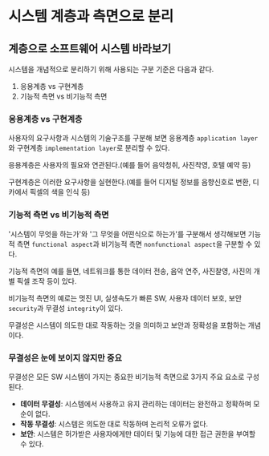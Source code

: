 # 시스템 계층과 측면으로 분리

## 계층으로 소프트웨어 시스템 바라보기

시스템을 개념적으로 분리하기 위해 사용되는 구분 기준은 다음과 같다.

1. 응용계층 vs 구현계층
2. 기능적 측면 vs 비기능적 측면

### 응용계층 vs 구현계층

사용자의 요구사항과 시스템의 기술구조를 구분해 보면
응용계층 `application layer`와 구현계층 `implementation layer`로 분리할 수 있다.

응용계층은 사용자의 필요와 연관된다.(예를 들어 음악청취, 사진착영, 호텔 예약 등)

구현계층은 이러한 요구사항을 실현한다.(예를 들어 디지털 정보를 음향신호로 변환, 디카에서 픽셀의 색을 인식 등)

### 기능적 측면 vs 비기능적 측면

'시스템이 무엇을 하는가'와 '그 무엇을 어떤식으로 하는가'를 구분해서 생각해보면 기능적 측면 `functional aspect`과 
비기능적 측면 `nonfunctional aspect`을 구분할 수 있다.

기능적 측면의 예를 들면, 네트워크를 통한 데이터 전송, 음악 연주, 사진찰영, 사진의 개별 픽셀 조작 등이 있다.

비기능적 측면의 예로는 멋진 UI, 실생속도가 빠른 SW, 사용자 데이터 보호, 보안 `security`과 무결성 `integrity`이 있다.


무결성은 시스템이 의도한 대로 작동하는 것을 의미하고 보안과 정확성을 포함하는 개념이다.

### 무결성은 눈에 보이지 않지만 중요

무결성은 모든 SW 시스템이 가지는 중요한 비기능적 측면으로 3가지 주요 요소로 구성된다.

- **데이터 무결성**: 시스템에서 사용하고 유지 관리하는 데이터는 완전하고 정확하며 모순이 없다.
- **작동 무결성**: 시스템은 의도한 대로 작동하며 논리적 오류가 없다.
- **보안**: 시스템은 허가받은 사용자에게만 데이터 및 기능에 대한 접근 권한을 부여할 수 있다.
